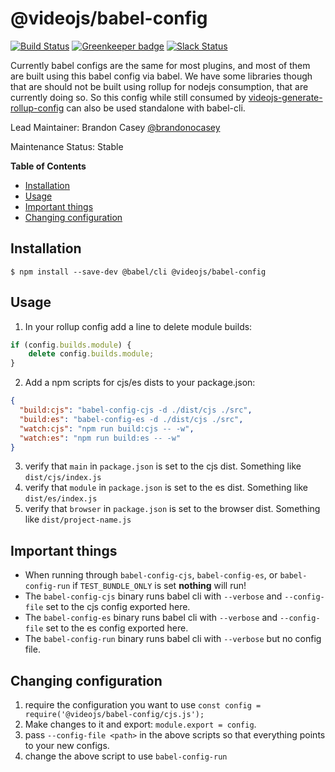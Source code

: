 # @videojs/babel-config

[![Build Status](https://travis-ci.org/videojs/babel-config.svg?branch=master)](https://travis-ci.org/videojs/babel-config)
[![Greenkeeper badge](https://badges.greenkeeper.io/videojs/babel-config.svg)](https://greenkeeper.io/)
[![Slack Status](http://slack.videojs.com/badge.svg)](http://slack.videojs.com)

Currently babel configs are the same for most plugins, and most of them are built using this babel config via babel. We have some libraries though that are should not be built using rollup for nodejs consumption, that are currently doing so. So this config while still consumed by [videojs-generate-rollup-config](https://github.com/videojs/videojs-generate-rollup-config) can also be used standalone with babel-cli.

Lead Maintainer: Brandon Casey [@brandonocasey](https://github.com/brandonocasey)

Maintenance Status: Stable


<!-- START doctoc generated TOC please keep comment here to allow auto update -->
<!-- DON'T EDIT THIS SECTION, INSTEAD RE-RUN doctoc TO UPDATE -->
**Table of Contents**

- [Installation](#installation)
- [Usage](#usage)
- [Important things](#important-things)
- [Changing configuration](#changing-configuration)

<!-- END doctoc generated TOC please keep comment here to allow auto update -->

## Installation

```
$ npm install --save-dev @babel/cli @videojs/babel-config
```


## Usage

1. In your rollup config add a line to delete module builds:
```js
if (config.builds.module) {
	delete config.builds.module;
}
```
2. Add a npm scripts for cjs/es dists to your package.json:

```json
{
  "build:cjs": "babel-config-cjs -d ./dist/cjs ./src",
  "build:es": "babel-config-es -d ./dist/cjs ./src",
  "watch:cjs": "npm run build:cjs -- -w",
  "watch:es": "npm run build:es -- -w"
}
```

3. verify that `main` in `package.json` is set to the cjs dist. Something like `dist/cjs/index.js`
4. verify that `module` in `package.json` is set to the es dist. Something like `dist/es/index.js`
5. verify that `browser` in `package.json` is set to the browser dist. Something like `dist/project-name.js`

## Important things
* When running through `babel-config-cjs`, `babel-config-es`, or `babel-config-run` if `TEST_BUNDLE_ONLY` is set **nothing** will run!
* The `babel-config-cjs` binary runs babel cli with `--verbose` and `--config-file` set to the cjs config exported here.
* The `babel-config-es` binary runs babel cli with `--verbose` and `--config-file` set to the es config exported here.
* The `babel-config-run` binary runs babel cli with `--verbose` but no config file.

## Changing configuration
1. require the configuration you want to use `const config = require('@videojs/babel-config/cjs.js');`
2. Make changes to it and export: `module.export = config`.
3. pass `--config-file <path>` in the above scripts so that everything points to your new configs.
4. change the above script to use `babel-config-run`

